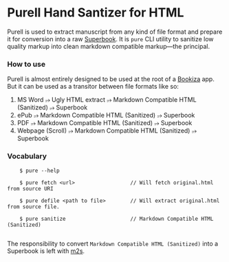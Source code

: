 # Purell Hand Santizer for HTML

Purell is used to extract manuscript from any kind of file format and prepare it for conversion into a raw [Superbook](https://bubblin.io/docs/format).  It is `pure` CLI utility to sanitize low quality markup into clean markdown compatible markup—the principal.

### How to use

Purell is almost entirely designed to be used at the root of a [Bookiza](https://bookiza.io) app. But it can be used as a transitor between file formats like so:

1. MS Word ⭌ Ugly HTML extract ⭌ Markdown Compatible HTML (Sanitized) ⭌ Superbook
2. ePub ⭌ Markdown Compatible HTML (Sanitized) ⭌ Superbook
3. PDF ⭌ Markdown Compatible HTML (Sanitized) ⭌ Superbook
4. Webpage (Scroll) ⭌ Markdown Compatible HTML (Sanitized) ⭌ Superbook

### Vocabulary

```
	$ pure --help

	$ pure fetch <url>					// Will fetch original.html from source URI

	$ pure defile <path to file>		// Will extract original.html from source file.

	$ pure sanitize 					// Markdown Compatible HTML (Sanitized)


```

The responsibility to convert `Markdown Compatible HTML (Sanitized)` into a Superbook is left with [m2s](https://github.com/bookiza/m2s). 